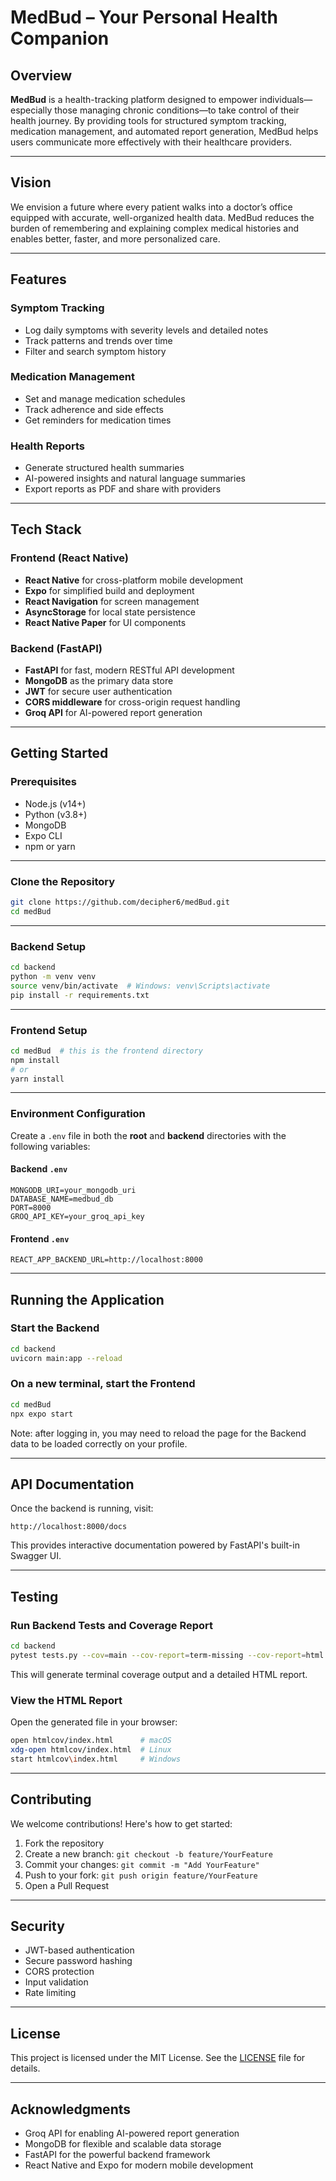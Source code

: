 # MedBud – Your Personal Health Companion

## Overview

**MedBud** is a health-tracking platform designed to empower individuals—especially those managing chronic conditions—to take control of their health journey. By providing tools for structured symptom tracking, medication management, and automated report generation, MedBud helps users communicate more effectively with their healthcare providers.

---

## Vision

We envision a future where every patient walks into a doctor’s office equipped with accurate, well-organized health data. MedBud reduces the burden of remembering and explaining complex medical histories and enables better, faster, and more personalized care.

---

## Features

### Symptom Tracking

* Log daily symptoms with severity levels and detailed notes
* Track patterns and trends over time
* Filter and search symptom history

### Medication Management

* Set and manage medication schedules
* Track adherence and side effects
* Get reminders for medication times

### Health Reports

* Generate structured health summaries
* AI-powered insights and natural language summaries
* Export reports as PDF and share with providers

---

## Tech Stack

### Frontend (React Native)

* **React Native** for cross-platform mobile development
* **Expo** for simplified build and deployment
* **React Navigation** for screen management
* **AsyncStorage** for local state persistence
* **React Native Paper** for UI components

### Backend (FastAPI)

* **FastAPI** for fast, modern RESTful API development
* **MongoDB** as the primary data store
* **JWT** for secure user authentication
* **CORS middleware** for cross-origin request handling
* **Groq API** for AI-powered report generation

---

## Getting Started

### Prerequisites

* Node.js (v14+)
* Python (v3.8+)
* MongoDB
* Expo CLI
* npm or yarn

---

### Clone the Repository

```bash
git clone https://github.com/decipher6/medBud.git
cd medBud
```

---

### Backend Setup

```bash
cd backend
python -m venv venv
source venv/bin/activate  # Windows: venv\Scripts\activate
pip install -r requirements.txt
```

---

### Frontend Setup

```bash
cd medBud  # this is the frontend directory
npm install
# or
yarn install
```

---

### Environment Configuration

Create a `.env` file in both the **root** and **backend** directories with the following variables:

#### Backend `.env`

```env
MONGODB_URI=your_mongodb_uri
DATABASE_NAME=medbud_db
PORT=8000
GROQ_API_KEY=your_groq_api_key
```

#### Frontend `.env`

```env
REACT_APP_BACKEND_URL=http://localhost:8000
```

---

## Running the Application

### Start the Backend

```bash
cd backend
uvicorn main:app --reload
```

### On a new terminal, start the Frontend

```bash
cd medBud
npx expo start
```

Note: after logging in, you may need to reload the page for the Backend data to be loaded correctly on your profile.

---

## API Documentation

Once the backend is running, visit:

```
http://localhost:8000/docs
```

This provides interactive documentation powered by FastAPI's built-in Swagger UI.

---

## Testing

### Run Backend Tests and Coverage Report

```bash
cd backend
pytest tests.py --cov=main --cov-report=term-missing --cov-report=html
```

This will generate terminal coverage output and a detailed HTML report.

### View the HTML Report

Open the generated file in your browser:

```bash
open htmlcov/index.html      # macOS
xdg-open htmlcov/index.html  # Linux
start htmlcov\index.html     # Windows
```

---

## Contributing

We welcome contributions! Here's how to get started:

1. Fork the repository
2. Create a new branch:
   `git checkout -b feature/YourFeature`
3. Commit your changes:
   `git commit -m "Add YourFeature"`
4. Push to your fork:
   `git push origin feature/YourFeature`
5. Open a Pull Request

---

## Security

* JWT-based authentication
* Secure password hashing
* CORS protection
* Input validation
* Rate limiting

---

## License

This project is licensed under the MIT License. See the [LICENSE](LICENSE) file for details.

---

## Acknowledgments

* Groq API for enabling AI-powered report generation
* MongoDB for flexible and scalable data storage
* FastAPI for the powerful backend framework
* React Native and Expo for modern mobile development

